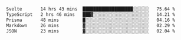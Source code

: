 <!--START_SECTION:waka-->

```txt
Svelte       14 hrs 43 mins  ███████████████████░░░░░░   75.64 %
TypeScript   2 hrs 46 mins   ███▓░░░░░░░░░░░░░░░░░░░░░   14.21 %
Prisma       48 mins         █░░░░░░░░░░░░░░░░░░░░░░░░   04.16 %
Markdown     26 mins         ▓░░░░░░░░░░░░░░░░░░░░░░░░   02.29 %
JSON         23 mins         ▓░░░░░░░░░░░░░░░░░░░░░░░░   02.04 %
```

<!--END_SECTION:waka-->

